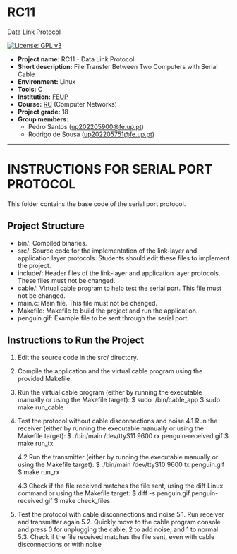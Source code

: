 # RC11
Data Link Protocol

[![License: GPL v3](https://img.shields.io/badge/License-GPLv3-blue.svg)](https://www.gnu.org/licenses/gpl-3.0)


- **Project name:** RC11 - Data Link Protocol
- **Short description:** File Transfer Between Two Computers with Serial Cable
- **Environment:** Linux
- **Tools:** C
- **Institution:** [FEUP](https://sigarra.up.pt/feup/en/web_page.Inicial)
- **Course:** [RC](https://sigarra.up.pt/feup/en/UCURR_GERAL.FICHA_UC_VIEW?pv_ocorrencia_id=541890) (Computer Networks)
- **Project grade:** 18
- **Group members:**
    - Pedro Santos (up202205900@fe.up.pt)
    - Rodrigo de Sousa (up202205751@fe.up.pt)

---



INSTRUCTIONS FOR SERIAL PORT PROTOCOL
=====================================

This folder contains the base code of the serial port protocol.

Project Structure
-----------------

- bin/: Compiled binaries.
- src/: Source code for the implementation of the link-layer and application layer protocols. Students should edit these files to implement the project.
- include/: Header files of the link-layer and application layer protocols. These files must not be changed.
- cable/: Virtual cable program to help test the serial port. This file must not be changed.
- main.c: Main file. This file must not be changed.
- Makefile: Makefile to build the project and run the application.
- penguin.gif: Example file to be sent through the serial port.

Instructions to Run the Project
-------------------------------

1. Edit the source code in the src/ directory.
2. Compile the application and the virtual cable program using the provided Makefile.
3. Run the virtual cable program (either by running the executable manually or using the Makefile target):
	$ sudo ./bin/cable_app
	$ sudo make run_cable

4. Test the protocol without cable disconnections and noise
	4.1 Run the receiver (either by running the executable manually or using the Makefile target):
		$ ./bin/main /dev/ttyS11 9600 rx penguin-received.gif
		$ make run_tx

	4.2 Run the transmitter (either by running the executable manually or using the Makefile target):
		$ ./bin/main /dev/ttyS10 9600 tx penguin.gif
		$ make run_rx

	4.3 Check if the file received matches the file sent, using the diff Linux command or using the Makefile target:
		$ diff -s penguin.gif penguin-received.gif
		$ make check_files

5. Test the protocol with cable disconnections and noise
	5.1. Run receiver and transmitter again
	5.2. Quickly move to the cable program console and press 0 for unplugging the cable, 2 to add noise, and 1 to normal
	5.3. Check if the file received matches the file sent, even with cable disconnections or with noise
